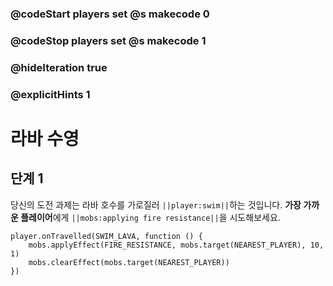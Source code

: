 ### @codeStart players set @s makecode 0
### @codeStop players set @s makecode 1

### @hideIteration true 
### @explicitHints 1


# 라바 수영

## 단계 1
당신의 도전 과제는 라바 호수를 가로질러 ``||player:swim||``하는 것입니다. **가장 가까운 플레이어**에게 ``||mobs:applying fire resistance||``을 시도해보세요.


```ghost
player.onTravelled(SWIM_LAVA, function () {
    mobs.applyEffect(FIRE_RESISTANCE, mobs.target(NEAREST_PLAYER), 10, 1)
    mobs.clearEffect(mobs.target(NEAREST_PLAYER))
})
```
